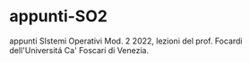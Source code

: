 # appunti-SO2
 appunti SIstemi Operativi Mod. 2 2022, lezioni del prof. Focardi dell'Universitá Ca' Foscari di Venezia.
